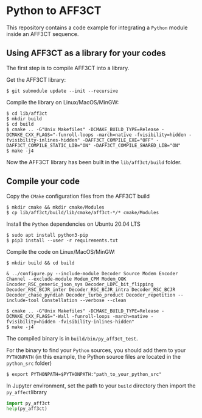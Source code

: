 # Python to AFF3CT

This repository contains a code example for integrating a `Python` module inside
an AFF3CT sequence.

## Using AFF3CT as a library for your codes

The first step is to compile AFF3CT into a library.

Get the AFF3CT library:

	$ git submodule update --init --recursive

Compile the library on Linux/MacOS/MinGW:

	$ cd lib/aff3ct
	$ mkdir build
	$ cd build
	$ cmake .. -G"Unix Makefiles" -DCMAKE_BUILD_TYPE=Release -DCMAKE_CXX_FLAGS="-funroll-loops -march=native -fvisibility=hidden -fvisibility-inlines-hidden" -DAFF3CT_COMPILE_EXE="OFF" -DAFF3CT_COMPILE_STATIC_LIB="ON" -DAFF3CT_COMPILE_SHARED_LIB="ON"
	$ make -j4

Now the AFF3CT library has been built in the `lib/aff3ct/build` folder.

## Compile your code

Copy the `CMake` configuration files from the AFF3CT build

	$ mkdir cmake && mkdir cmake/Modules
	$ cp lib/aff3ct/build/lib/cmake/aff3ct-*/* cmake/Modules

Install the `Python` dependencies on Ubuntu 20.04 LTS

	$ sudo apt install python3-pip
	$ pip3 install --user -r requirements.txt

Compile the code on Linux/MacOS/MinGW:

	$ mkdir build && cd build

	& ../configure.py --include-module Decoder Source Modem Encoder Channel --exclude-module Modem_CPM Modem_OOK Encoder_RSC_generic_json_sys Decoder_LDPC_bit_flipping Decoder_RSC_BCJR_inter Decoder_RSC_BCJR_intra Decoder_RSC_BCJR Decoder_chase_pyndiah Decoder_turbo_product Decoder_repetition --include-tool Constellation --verbose --clean

	$ cmake .. -G"Unix Makefiles" -DCMAKE_BUILD_TYPE=Release -DCMAKE_CXX_FLAGS="-Wall -funroll-loops -march=native -fvisibility=hidden -fvisibility-inlines-hidden"
	$ make -j4

The compiled binary is in `build/bin/py_aff3ct_test`.

For the binary to find your `Python` sources, you should add them to your
`PYTHONPATH` (in this example, the Python source files are located in the
`python_src` folder)

	$ export PYTHONPATH=$PYTHONPATH:"path_to_your_python_src"

In Jupyter environment, set the path to your `build` directory then import the `py_affect`library
```python
import py_aff3ct
help(py_aff3ct)
```